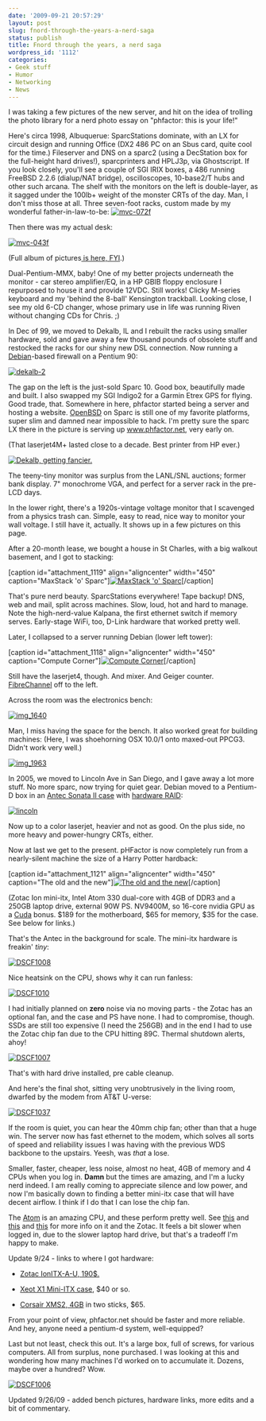 ```yaml
---
date: '2009-09-21 20:57:29'
layout: post
slug: fnord-through-the-years-a-nerd-saga
status: publish
title: Fnord through the years, a nerd saga
wordpress_id: '1112'
categories:
- Geek stuff
- Humor
- Networking
- News
---
```


I was taking a few pictures of the new server, and hit on the idea of trolling the photo library for a nerd photo essay on "phfactor: this is your life!"

Here's circa 1998, Albuquerue: SparcStations dominate, with an LX for circuit design and running Office (DX2 486 PC on an Sbus card, quite cool for the time.) Fileserver and DNS on a sparc2 (using a DecStation box for the full-height hard drives!), sparcprinters and HPLJ3p, via Ghostscript. If you look closely, you'll see a couple of SGI IRIX boxes, a 486 running FreeBSD 2.2.6 (dialup/NAT bridge), oscilloscopes, 10-base2/T hubs and other such arcana. The shelf with the monitors on the left is double-layer, as it sagged under the 100lb+ weight of the monster CRTs of the day. Man, I don't miss those at all. Three seven-foot racks, custom made by my wonderful father-in-law-to-be:
[![mvc-072f](http://fnord.phfactor.net/wp-content/uploads/2009/09/mvc-072f-450x337.jpg)](http://fnord.phfactor.net/wp-content/uploads/2009/09/mvc-072f.jpg)

Then there was my actual desk:

[![mvc-043f](http://fnord.phfactor.net/wp-content/uploads/2009/09/mvc-043f-450x337.jpg)](http://fnord.phfactor.net/wp-content/uploads/2009/09/mvc-043f.jpg)

(Full album of pictures[ is here, FYI](http://www.phfactor.net/pics/abq-9x/).)

Dual-Pentium-MMX, baby! One of my better projects underneath the monitor - car stereo amplifier/EQ, in a HP GBIB floppy enclosure I repurposed to house it and provide 12VDC. Still works! Clicky M-series keyboard and my 'behind the 8-ball' Kensington trackball. Looking close, I see my old 6-CD changer, whose primary use in life was running Riven without changing CDs for Chris. ;)

In Dec of 99, we moved to Dekalb, IL and I rebuilt the racks using smaller hardware, sold and gave away a few thousand pounds of obsolete stuff and restocked the racks for our shiny new DSL connection. Now running a [Debian](http://debian.org/)-based firewall on a Pentium 90:

[![dekalb-2](http://fnord.phfactor.net/wp-content/uploads/2009/09/dekalb-2-450x337.jpg)](http://fnord.phfactor.net/wp-content/uploads/2009/09/dekalb-2.JPG)

The gap on the left is the just-sold Sparc 10. Good box, beautifully made and built. I also swapped my SGI Indigo2 for a Garmin Etrex GPS for flying. Good trade, that. Somewhere in here, phfactor started being a server and hosting a website. [OpenBSD](http://openbsd.org/) on Sparc is still one of my favorite platforms, super slim and damned near impossible to hack. I'm pretty sure the sparc LX there in the picture is serving up www.phfactor.net, very early on.

(That laserjet4M+ lasted close to a decade. Best printer from HP ever.)

[![Dekalb, getting fancier.](http://fnord.phfactor.net/wp-content/uploads/2009/09/dekalb-450x337.jpg)](http://fnord.phfactor.net/wp-content/uploads/2009/09/dekalb.jpg)

The teeny-tiny monitor was surplus from the LANL/SNL auctions; former bank display. 7" monochrome VGA, and perfect for a server rack in the pre-LCD days.

In the lower right, there's a 1920s-vintage voltage monitor that I scavenged from a physics trash can. Simple, easy to read, nice way to monitor your wall voltage. I still have it, actually. It shows up in a few pictures on this page.

After a 20-month lease, we bought a house in St Charles, with a big walkout basement, and I got to stacking:

[caption id="attachment_1119" align="aligncenter" width="450" caption="MaxStack 'o' Sparc"][![MaxStack 'o' Sparc](http://fnord.phfactor.net/wp-content/uploads/2009/09/servers-new-450x350.jpg)](http://fnord.phfactor.net/wp-content/uploads/2009/09/servers-new.jpg)[/caption]

That's pure nerd beauty. SparcStations everywhere! Tape backup! DNS, web and mail, split across machines. Slow, loud, hot and hard to manage. Note the high-nerd-value Kalpana, the first ethernet switch if memory serves. Early-stage WiFi, too, D-Link hardware that worked pretty well.

Later, I collapsed to a server running Debian (lower left tower):

[caption id="attachment_1118" align="aligncenter" width="450" caption="Compute Corner"][![Compute Corner](http://fnord.phfactor.net/wp-content/uploads/2009/09/stcharles-1-450x337.jpg)](http://fnord.phfactor.net/wp-content/uploads/2009/09/stcharles-1.jpg)[/caption]

Still have the laserjet4, though. And mixer. And Geiger counter. [FibreChannel](http://www.phfactor.net/fc/) off to the left.

Across the room was the electronics bench:

[![img_1640](http://fnord.phfactor.net/wp-content/uploads/2009/09/img_1640-450x337.jpg)](http://fnord.phfactor.net/wp-content/uploads/2009/09/img_1640.jpg)

Man, I miss having the space for the bench. It also worked great for building machines: (Here, I was shoehorning OSX 10.0/1 onto maxed-out PPCG3. Didn't work very well.)

[![img_1963](http://fnord.phfactor.net/wp-content/uploads/2009/09/img_1963-450x337.jpg)](http://fnord.phfactor.net/wp-content/uploads/2009/09/img_1963.jpg)

In 2005, we moved to Lincoln Ave in San Diego, and I gave away a lot more stuff. No more sparc, now trying for quiet gear. Debian moved to a Pentium-D box in an [Antec Sonata II case](http://fnord.phfactor.net/2007/01/07/antec-sonata-ii-case-a-brief-review/) with [hardware RAID](http://fnord.phfactor.net/2006/11/11/hardware-and-software-raid5-under-linux/):

[![lincoln](http://fnord.phfactor.net/wp-content/uploads/2009/09/lincoln-450x599.jpg)](http://fnord.phfactor.net/wp-content/uploads/2009/09/lincoln.jpg)

Now up to a color laserjet, heavier and not as good. On the plus side, no more heavy and power-hungry CRTs, either.

Now at last we get to the present. pHFactor is now completely run from a nearly-silent machine the size of a Harry Potter hardback:

[caption id="attachment_1121" align="aligncenter" width="450" caption="The old and the new"][![The old and the new](http://fnord.phfactor.net/wp-content/uploads/2009/09/DSCF1003-450x600.jpg)](http://fnord.phfactor.net/wp-content/uploads/2009/09/DSCF1003.jpg)[/caption]

(Zotac Ion mini-itx, Intel Atom 330 dual-core with 4GB of DDR3 and a 250GB laptop drive, external 90W PS. NV9400M, so 16-core nvidia GPU as a [Cuda](http://fnord.phfactor.net/2008/10/28/cuda-on-the-macbook-aluminum/) bonus. $189 for the motherboard, $65 for memory, $35 for the case. See below for links.)

That's the Antec in the background for scale. The mini-itx hardware is freakin' _tiny_:

[![DSCF1008](http://fnord.phfactor.net/wp-content/uploads/2009/09/DSCF1008-450x337.jpg)](http://fnord.phfactor.net/wp-content/uploads/2009/09/DSCF1008.jpg)

Nice heatsink on the CPU, shows why it can run fanless:

[![DSCF1010](http://fnord.phfactor.net/wp-content/uploads/2009/09/DSCF1010-450x337.jpg)](http://fnord.phfactor.net/wp-content/uploads/2009/09/DSCF1010.jpg)

I had initially planned on **zero** noise via no moving parts - the Zotac has an optional fan, and the case and PS have none. I had to compromise, though. SSDs are still too expensive (I need the 256GB) and in the end I had to use the Zotac chip fan due to the CPU hitting 89C. Thermal shutdown alerts, ahoy!

[![DSCF1007](http://fnord.phfactor.net/wp-content/uploads/2009/09/DSCF1007-450x337.jpg)](http://fnord.phfactor.net/wp-content/uploads/2009/09/DSCF1007.jpg)

That's with hard drive installed, pre cable cleanup.

And here's the final shot, sitting very unobtrusively in the living room, dwarfed by the modem from AT&T U-verse:

[![DSCF1037](http://fnord.phfactor.net/wp-content/uploads/2009/09/DSCF1037-450x600.jpg)](http://fnord.phfactor.net/wp-content/uploads/2009/09/DSCF1037.jpg)

If the room is quiet, you can hear the 40mm chip fan; other than that a huge win. The server now has fast ethernet to the modem, which solves all sorts of speed and reliability issues I was having with the previous WDS backbone to the upstairs. Yeesh, was _that_ a lose.

Smaller, faster, cheaper, less noise, almost no heat, 4GB of memory and 4 CPUs when you log in. **Damn** but the times are amazing, and I'm a lucky nerd indeed. I am really coming to appreciate silence and low power, and now I'm basically down to finding a better mini-itx case that will have decent airflow. I think if I do that I can lose the chip fan.

The [Atom](http://en.wikipedia.org/wiki/Intel_atom) is an amazing CPU, and these perform pretty well. See [this](http://www.anandtech.com/showdoc.aspx?i=3562&p=2) and [this](http://hardware.slashdot.org/article.pl?sid=09/05/12/1434241) and [this](http://realworldtech.com/page.cfm?ArticleID=RWT090909050230&p=2#) for more info on it and the Zotac. It feels a bit slower when logged in, due to the slower laptop hard drive, but that's a tradeoff I'm happy to make.

Update 9/24 - links to where I got hardware:



	
  * [Zotac IonITX-A-U, 190$.](http://www.amazon.com/gp/product/B002BA5IHC/ref=ox_ya_os_product)

	
  * [Xeot X1 Mini-ITX case](http://www.amazon.com/gp/product/B002KIJXTO/ref=ox_ya_oh_product), $40 or so.

	
  * [Corsair XMS2, 4GB](http://www.amazon.com/gp/product/B000TPXULC/ref=ox_ya_oh_product) in two sticks, $65.


From your point of view, phfactor.net should be faster and more reliable. And hey, anyone need a pentium-d system, well-equipped?

Last but not least, check this out. It's a large box, full of screws, for various computers. All from surplus, none purchased. I was looking at this and wondering how many machines I'd worked on to accumulate it. Dozens, maybe over a hundred? Wow.

[![DSCF1006](http://fnord.phfactor.net/wp-content/uploads/2009/09/DSCF1006-450x337.jpg)](http://fnord.phfactor.net/wp-content/uploads/2009/09/DSCF1006.jpg)

Updated 9/26/09 - added bench pictures, hardware links, more edits and a bit of commentary.
